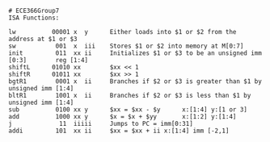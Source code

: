 	# ECE366Group7
	ISA Functions:

	lw			00001 x  y		Either loads into $1 or $2 from the address at $1 or $3
	sw        	 001  x  iii  	Stores $1 or $2 into memory at M[0:7]
	init  	     011  xx ii		Initializes $1 or $3 to be an unsigned imm [0:3]		reg [1:4]
	shiftL		01010 xx		$xx << 1
	shiftR		01011 xx		$xx >> 1
	bgtR1		 0001 x  ii    	Branches if $2 or $3 is greater than $1 by unsigned imm [1:4]
	bltR1		 1001 x  ii		Branches if $2 or $3 is less than $1 by unsigned imm [1:4]
	sub			 0100 xx y 		$xx = $xx - $y		x:[1:4] y:[1 or 3]
	add			 1000 xx y		$x = $x + $yy		x:[1:2] y:[1:4]
	j		  	  11  iiiii		Jumps to PC = imm[0:31]
	addi		 101  xx ii		$xx = $xx + ii x:[1:4] imm [-2,1]
